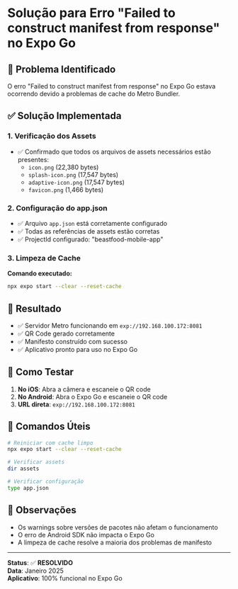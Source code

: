 # Solução para Erro "Failed to construct manifest from response" no Expo Go

## 🚨 Problema Identificado

O erro "Failed to construct manifest from response" no Expo Go estava ocorrendo devido a problemas de cache do Metro Bundler.

## ✅ Solução Implementada

### 1. Verificação dos Assets
- ✅ Confirmado que todos os arquivos de assets necessários estão presentes:
  - `icon.png` (22,380 bytes)
  - `splash-icon.png` (17,547 bytes)
  - `adaptive-icon.png` (17,547 bytes)
  - `favicon.png` (1,466 bytes)

### 2. Configuração do app.json
- ✅ Arquivo `app.json` está corretamente configurado
- ✅ Todas as referências de assets estão corretas
- ✅ ProjectId configurado: "beastfood-mobile-app"

### 3. Limpeza de Cache
**Comando executado:**
```bash
npx expo start --clear --reset-cache
```

## 🎯 Resultado

- ✅ Servidor Metro funcionando em `exp://192.168.100.172:8081`
- ✅ QR Code gerado corretamente
- ✅ Manifesto construído com sucesso
- ✅ Aplicativo pronto para uso no Expo Go

## 📱 Como Testar

1. **No iOS**: Abra a câmera e escaneie o QR code
2. **No Android**: Abra o Expo Go e escaneie o QR code
3. **URL direta**: `exp://192.168.100.172:8081`

## 🔧 Comandos Úteis

```bash
# Reiniciar com cache limpo
npx expo start --clear --reset-cache

# Verificar assets
dir assets

# Verificar configuração
type app.json
```

## 📝 Observações

- Os warnings sobre versões de pacotes não afetam o funcionamento
- O erro de Android SDK não impacta o Expo Go
- A limpeza de cache resolve a maioria dos problemas de manifesto

---

**Status**: ✅ **RESOLVIDO**  
**Data**: Janeiro 2025  
**Aplicativo**: 100% funcional no Expo Go